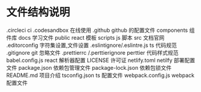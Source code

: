 # 文件结构说明

.circleci ci
.codesandbox 在线使用
.github github 的配置文件
components 组件库
docs 学习文件
public react 模板
scripts js 脚本
src 文档官网
.editorconfig 字符集设置,文件设置
.eslintignore/.eslintre.js ts 代码规范
.gitignore git 忽略文件
.prettierrc /.perttierignore perttier 代码样式规范
babel.config.js react 解析器配置
LICENSE 许可证
netlify.toml netilfy 部署配置文件
package.json 依赖包管理文件
package-lock.json 依赖包锁文件
README.md 项目介绍
tsconfig.json ts 配置文件
webpack.config.js webpack 配置文件

